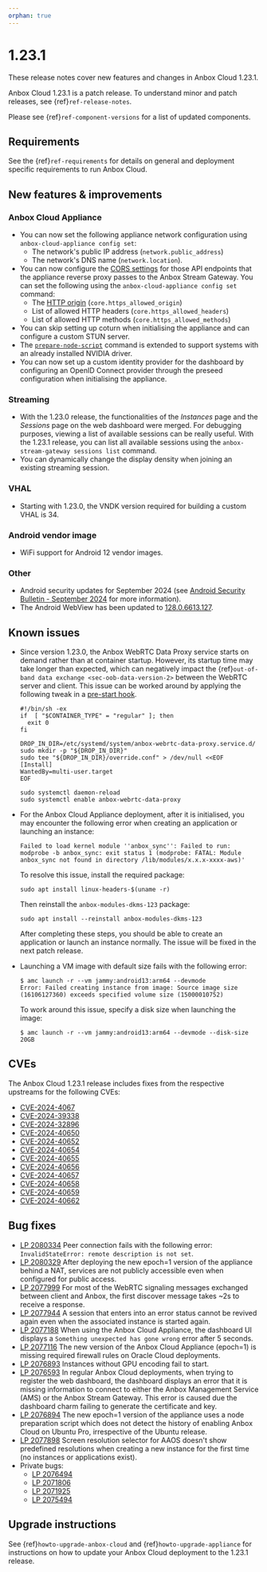 ```yaml
---
orphan: true
---
```

# 1.23.1

These release notes cover new features and changes in Anbox Cloud 1.23.1.

Anbox Cloud 1.23.1 is a patch release. To understand minor and patch releases, see {ref}`ref-release-notes`.

Please see {ref}`ref-component-versions` for a list of updated components.

## Requirements

See the {ref}`ref-requirements` for details on general and deployment specific requirements to run Anbox Cloud.

## New features & improvements

### Anbox Cloud Appliance

* You can now set the following appliance network configuration using `anbox-cloud-appliance config set`:<!--AC-2732-->
  - The network's public IP address (`network.public_address`)
  - The network's DNS name (`network.location`)<!--AC-2727-->.
* You can now configure the [CORS settings](https://developer.mozilla.org/en-US/docs/Web/HTTP/CORS) for those API endpoints that the appliance reverse proxy passes to the Anbox Stream Gateway. You can set the following using the `anbox-cloud-appliance config set` command:<!--AC-2732-->
  - The [HTTP origin](https://developer.mozilla.org/en-US/docs/Web/HTTP/Headers/Origin) (`core.https_allowed_origin`)
  - List of allowed HTTP headers (`core.https_allowed_headers`)
  - List of allowed HTTP methods (`core.https_allowed_methods`)
* You can skip setting up coturn when initialising the appliance and can configure a custom STUN server.<!--AC-2719-->
* The [`prepare-node-script`](prepare-node-script.md) command is extended to support systems with an already installed NVIDIA driver. <!--AC-2714-->
* You can now set up a custom identity provider for the dashboard by configuring an OpenID Connect provider through the preseed configuration when initialising the appliance.

### Streaming

* With the 1.23.0 release, the functionalities of the *Instances* page and the *Sessions* page on the web dashboard were merged. For debugging purposes, viewing a list of available sessions can be really useful. With the 1.23.1 release, you can list all available sessions using the `anbox-stream-gateway sessions list` command.<!--AC-2662-->
* You can dynamically change the display density when joining an existing streaming session.<!--AC-2673-->

### VHAL

* Starting with 1.23.0, the VNDK version required for building a custom VHAL is 34.<!--AC-2720-->

### Android vendor image

* WiFi support for Android 12 vendor images.<!--AC-2707-->

### Other

* Android security updates for September 2024 (see [Android Security Bulletin - September 2024](https://source.android.com/docs/security/bulletin/2024-09-01) for more information). <!--AC-2712-->
* The Android WebView has been updated to [128.0.6613.127](https://chromereleases.googleblog.com/2024/09/chrome-for-android-update.html).

## Known issues

* Since version 1.23.0, the Anbox WebRTC Data Proxy service starts on demand rather than at container startup. However, its startup time may take longer than expected, which can negatively impact the {ref}`out-of-band data exchange <sec-oob-data-version-2>` between the WebRTC server and client. This issue can be worked around by applying the following tweak in a [pre-start hook](https://anbox-cloud.io/docs/ref/hooks).

  ```
  #!/bin/sh -ex
  if  [ "$CONTAINER_TYPE" = "regular" ]; then
    exit 0
  fi

  DROP_IN_DIR=/etc/systemd/system/anbox-webrtc-data-proxy.service.d/
  sudo mkdir -p "${DROP_IN_DIR}"
  sudo tee "${DROP_IN_DIR}/override.conf" > /dev/null <<EOF
  [Install]
  WantedBy=multi-user.target
  EOF

  sudo systemctl daemon-reload
  sudo systemctl enable anbox-webrtc-data-proxy
  ```
* For the Anbox Cloud Appliance deployment, after it is initialised, you may encounter the following error when creating an application or launching an instance:

  ```
  Failed to load kernel module ''anbox_sync'': Failed to run: modprobe -b anbox_sync: exit status 1 (modprobe: FATAL: Module anbox_sync not found in directory /lib/modules/x.x.x-xxxx-aws)'
  ```
  To resolve this issue, install the required package:

      sudo apt install linux-headers-$(uname -r)

  Then reinstall the `anbox-modules-dkms-123` package:

      sudo apt install --reinstall anbox-modules-dkms-123

  After completing these steps, you should be able to create an application or launch an instance normally. The issue will be fixed in the next patch release.

* Launching a VM image with default size fails with the following error: <!--LP 2076907-->

      $ amc launch -r --vm jammy:android13:arm64 --devmode
      Error: Failed creating instance from image: Source image size (16106127360) exceeds specified volume size (15000010752)

  To work around this issue, specify a disk size when launching the image:

      $ amc launch -r --vm jammy:android13:arm64 --devmode --disk-size 20GB

## CVEs

The Anbox Cloud 1.23.1 release includes fixes from the respective upstreams for the following CVEs:
* [CVE-2024-4067](https://nvd.nist.gov/vuln/detail/CVE-2024-4067)
* [CVE-2024-39338](https://nvd.nist.gov/vuln/detail/CVE-2024-39338)
* [CVE-2024-32896](https://nvd.nist.gov/vuln/detail/CVE-2024-32896)
* [CVE-2024-40650](https://nvd.nist.gov/vuln/detail/CVE-2024-40650)
* [CVE-2024-40652](https://nvd.nist.gov/vuln/detail/cve-2024-40652)
* [CVE-2024-40654](https://nvd.nist.gov/vuln/detail/CVE-2024-40654)
* [CVE-2024-40655](https://nvd.nist.gov/vuln/detail/CVE-2024-40655)
* [CVE-2024-40656](https://nvd.nist.gov/vuln/detail/CVE-2024-40656)
* [CVE-2024-40657](https://nvd.nist.gov/vuln/detail/CVE-2024-40657)
* [CVE-2024-40658](https://nvd.nist.gov/vuln/detail/CVE-2024-40658)
* [CVE-2024-40659](https://nvd.nist.gov/vuln/detail/CVE-2024-40659)
* [CVE-2024-40662](https://nvd.nist.gov/vuln/detail/CVE-2024-40662)

## Bug fixes

* [LP 2080334](https://bugs.launchpad.net/anbox-cloud/+bug/2080334) Peer connection fails with the following error: `InvalidStateError: remote description is not set`.<!--AC-2690-->
* [LP 2080329](https://bugs.launchpad.net/anbox-cloud/+bug/2080329) After deploying the new epoch=1 version of the appliance behind a NAT, services are not publicly accessible even when configured for public access.
* [LP 2077999](https://bugs.launchpad.net/anbox-cloud/+bug/2077999) For most of the WebRTC signaling messages exchanged between client and Anbox, the first discover message takes ~2s to receive a response.
* [LP 2077944](https://bugs.launchpad.net/anbox-cloud/+bug/2077944) A session that enters into an error status cannot be revived again even when the associated instance is started again.
* [LP 2077188](https://bugs.launchpad.net/anbox-cloud/+bug/2077188) When using the Anbox Cloud Appliance, the dashboard UI displays a `Something unexpected has gone wrong` error after 5 seconds.
* [LP 2077116](https://bugs.launchpad.net/anbox-cloud/+bug/2077116) The new version of the Anbox Cloud Appliance (epoch=1) is missing required firewall rules on Oracle Cloud deployments.
* [LP 2076893](https://bugs.launchpad.net/anbox-cloud/+bug/2076893) Instances without GPU encoding fail to start.
* [LP 2076593](https://bugs.launchpad.net/anbox-cloud/+bug/2076593) In regular Anbox Cloud deployments, when trying to register the web dashboard, the dashboard displays an error that it is missing information to connect to either the Anbox Management Service (AMS) or the Anbox Stream Gateway. This error is caused due the dashboard charm failing to generate the certificate and key.
* [LP 2076894](https://bugs.launchpad.net/anbox-cloud/+bug/2076894) The new epoch=1 version of the appliance uses a node preparation script which does not detect the history of enabling Anbox Cloud on Ubuntu Pro, irrespective of the Ubuntu release.
* [LP 2077898](https://bugs.launchpad.net/anbox-cloud/+bug/2077898) Screen resolution selector for AAOS doesn't show predefined resolutions when creating a new instance for the first time (no instances or applications exist).
* Private bugs:
  - [LP 2076494](https://bugs.launchpad.net/anbox-cloud/+bug/2076494)
  - [LP 2071806](https://bugs.launchpad.net/anbox-cloud/+bug/2071806)
  - [LP 2071925](https://bugs.launchpad.net/anbox-cloud/+bug/2071925)
  - [LP 2075494](https://bugs.launchpad.net/anbox-cloud/+bug/2075494)

## Upgrade instructions

See {ref}`howto-upgrade-anbox-cloud` and {ref}`howto-upgrade-appliance` for instructions on how to update your Anbox Cloud deployment to the 1.23.1 release.
